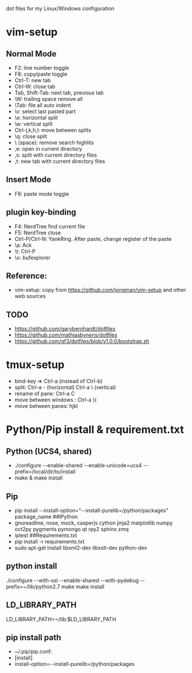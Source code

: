 dot files for my Linux/Windows configuration

# vim-setup

## Normal Mode
* F2: line number toggle
* F8: copy/paste toggle
* Ctrl-T: new tab
* Ctrl-W: close tab
* Tab, Shift-Tab: next tab, previous tab
* \\W: trailing space remove all
* \\Tab: file all auto indent
* \\v: select last pasted part
* \\e: horizontal split
* \\w: vertical split
* Ctrl-j,k,h,l: move between splits
* \\q: close split
* \\ (space): remove search highlits
* ,e: open in current directory
* ,s: split with current directory files
* ,t: new tab with current directory files

## Insert Mode
* F8: paste mode toggle

## plugin key-binding

* F4: NerdTree find current file
* F5: NerdTree close
* Ctrl-P/Ctrl-N: YankRing. After paste, change register of the paste
* \\a: Ack
* \\t: Ctrl-P
* \\o: bufexplorer

## Reference:
* vim-setup: copy from https://github.com/jongman/vim-setup and other web sources

## TODO
*  https://github.com/garybernhardt/dotfiles
*  https://github.com/mathiasbynens/dotfiles
*  https://github.com/gf3/dotfiles/blob/v1.0.0/bootstrap.sh


# tmux-setup
*  bind-key => Ctrl-a (instead of Ctrl-b)
*  split: Ctrl-a - (horizontal) Ctrl-a \ (vertical)
*  rename of pane: Ctrl-a C
*  move between windows : Ctrl-a )(
*  move between panes: hjkl

# Python/Pip install & requirement.txt
## Python (UCS4, shared)
* ./configure --enable-shared --enable-unicode=ucs4 --prefix=/local/dir/to/install
* make & make install
## Pip
* pip install --install-option="--install-purelib=/python/packages" package_name
##IPython
* gnureadline, nose, mock, casperjs cython jinja2 matplotlib numpy oct2py pygments pymongo qt rpy2 sphinx zmq
* iptest
##Requirements.txt
* pip install -r requirements.txt
* sudo apt-get install libxml2-dev libxslt-dev python-dev


## python install
./configure --with-ssl --enable-shared --with-pydebug --prefix=~/lib/python2.7
make
make install


## LD_LIBRARY_PATH
LD_LIBRARY_PATH=~/lib:$LD_LIBRARY_PATH


## pip install path
* ~/.pip/pip.conf:
* [install]
* install-option=--install-purelib=/python/packages




